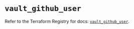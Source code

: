 # `vault_github_user`

Refer to the Terraform Registry for docs: [`vault_github_user`](https://registry.terraform.io/providers/hashicorp/vault/4.7.0/docs/resources/github_user).
